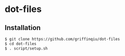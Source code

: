 # dot-files## Installation```bash$ git clone https://github.com/griffinqiu/dot-files$ cd dot-files$ . script/setup.sh```